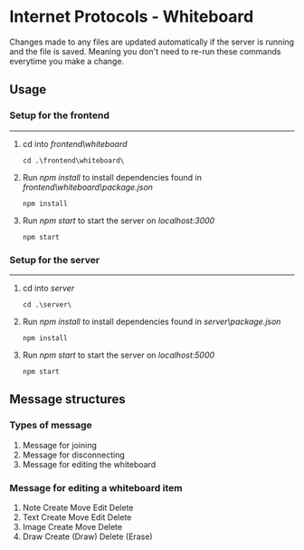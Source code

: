 # Internet Protocols - Whiteboard

Changes made to any files are updated automatically if the server is running and the file is saved. Meaning you don't need to re-run these commands everytime you make a change.

## Usage
### Setup for the frontend
---
1. cd into *frontend\whiteboard*


       cd .\frontend\whiteboard\

2. Run *npm install* to install dependencies found in *frontend\whiteboard\package.json*

       npm install

3. Run *npm start* to start the server on *localhost:3000*

       npm start

### Setup for the server
---
1. cd into *server*


       cd .\server\

2. Run *npm install* to install dependencies found in *server\package.json*

       npm install

3. Run *npm start* to start the server on *localhost:5000*

       npm start

## Message structures
### Types of message

1. Message for joining
2. Message for disconnecting
3. Message for editing the whiteboard

### Message for editing a whiteboard item

1. Note
       Create
       Move
       Edit
       Delete
2. Text
       Create
       Move
       Edit
       Delete
3. Image
       Create
       Move
       Delete
4. Draw
       Create (Draw)
       Delete (Erase)





